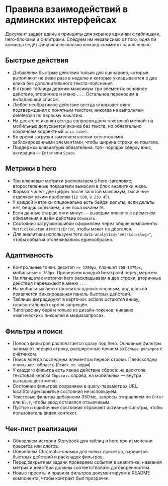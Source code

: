 # Правила взаимодействий в админских интерфейсах

Документ задаёт единые принципы для экранов админки с таблицами, hero-блоками и фильтрами. Следуем им независимо от того, одна ли команда ведёт фичу или несколько команд коммитят параллельно.

## Быстрые действия
- Добавляем быстрые действия только для сценариев, которые выполняют не реже раза в неделю и которые укладываются в два клика без дополнительного текста-пояснения.
- В строке таблицы держим максимум три элемента: основное действие, вторичное и меню `...`. Остальное переносим в выпадающий список.
- Любое необратимое действие всегда открывает окно подтверждения с понятным текстом; никогда не выполняем delete/ban по первому нажатию.
- На десктопе иконки всегда сопровождаем текстовой меткой; на мобильных допускается иконка без текста, но обязательно сохраняем корректный `aria-label`.
- Во время загрузки заменяем кнопки скелетонами/заблокированными элементами, чтобы ширина строки не прыгала.
- Поддержка клавиатуры обязательна: таб- порядок сверху вниз, активация — `Enter` или `Space`.

## Метрики в hero
- Три ключевые метрики располагаем в hero-заголовке; второстепенные показатели выносим в блок аналитики ниже.
- Формат чисел: две цифры после запятой максимум, тысячные отделяем узким пробелом (`12 500`, `9 230.45`).
- У каждой метрики опционально есть бейдж дельты; если дельты нет, бейдж скрываем, а не показываем `0%`.
- Если данные старше пяти минут — выводим пилюлю с временем обновления и даём действие `Обновить`.
- Состояния загрузки/ошибки оформляем через общие компоненты `MetricSkeleton` и `MetricError`, чтобы макет не дёргался.
- Для аналитики используем теги `data-analytics="metric:<slug>"`, чтобы события отслеживались единообразно.

## Адаптивность
- Контрольные точки: десктоп `>= 1280px`, планшет `768–1279px`, мобильные `< 768px`. Проверяем каждый breakpoint перед мержем.
- На планшетах метрики hero раскладываем в две строки, вторичные действия переезжают в меню `...`.
- На мобильных hero становится одноколоночным, под шапкой появляется фиксированная панель быстрых действий.
- Таблицы деградируют в карточки: actions остаются внизу, горизонтальный скролл запрещён.
- Типографику берём только из дизайн-токенов; никаких «магических» пикселей в медиазапросах.

## Фильтры и поиск
- Полоса фильтров располагается сразу под hero. Основные фильтры занимают первую строку, расширенные прячем за `Больше фильтров` с счётчиком.
- Поиск всегда последним элементом первой строки. Плейсхолдер описывает область (`Поиск по нодам`).
- У каждого фильтра есть явное действие сброса: на десктопе текстовая кнопка `Сбросить` справа, на мобильных — внутри выпадающего меню.
- Состояние фильтров сохраняем в query-параметрах URL; localStorage/скрытые состояния не используем.
- Текстовые фильтры дебаунсим 350 мс, запросы отправляем по `Enter` или `blur`, чтобы ввод оставался отзывчивым.
- Пустые и ошибочные состояния отражают активные фильтры, чтобы пользователь видел контекст.

## Чек-лист реализации
- Обновляем истории Storybook для таблиц и hero при изменении пресетов или слотов.
- Обновляем Chromatic-снимки для новых пресетов, вариантов быстрых действий и раскладок фильтров.
- Перед закрытием задачи проверяем события в аналитике: названия метрик и действий должны соответствовать договорённостям.
- Новые пресеты и правила фильтров документируем в README компонента, чтобы контракт был прозрачен.
